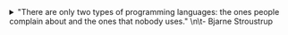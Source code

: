 <details>
<summary> "There are only two types of programming languages: the ones people complain about and the ones that nobody uses." \n\t- Bjarne Stroustrup</summary>
<br>
<p align="center">
    <a href="https://github.com/anuraghazra/github-readme-stats">
    <img src="https://github-readme-stats.vercel.app/api?username=BrandonPacewic&count_private=true&theme=github_dark&show_icons=true&line_height=28" alt="GitHub stats" width="53.1%"/></a>
    <a href="https://github.com/anuraghazra/github-readme-stats">
    <img width="44.7%" src="https://github-readme-stats.vercel.app/api/top-langs/?username=BrandonPacewic&layout=compact&theme=github_dark&hide=html&langs_count=6"></a>
</p>
</details>

<!-- 
Previous quotes:
  "Talk is cheap. Show me the code." - Linus Torvalds
  "There are only two hard things in Computer Science: cache invalidation and naming things." - Phil Karlton
-->
